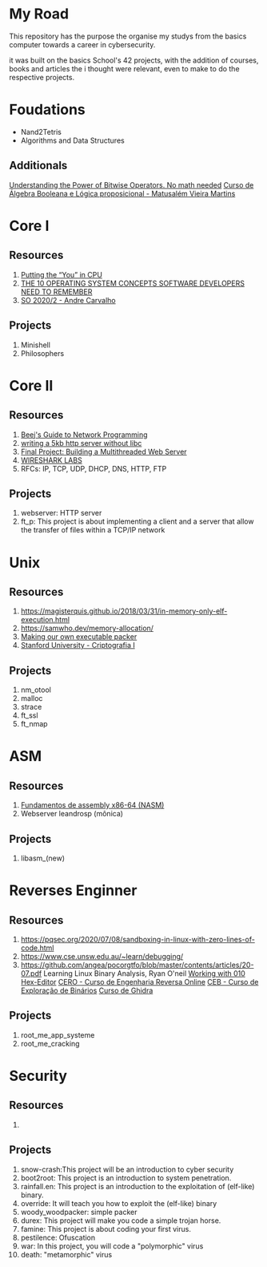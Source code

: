 # My Road

This repository has the purpose the organise my studys from the basics computer towards a career in cybersecurity. 

it was built on the basics School's 42 projects, with the addition of courses, books and articles the i thought were relevant, even to make to do the respective projects. 



# Foudations 

- Nand2Tetris 
- Algorithms and Data Structures

## Additionals
[Understanding the Power of Bitwise Operators. No math needed](https://www.deusinmachina.net/p/understanding-the-power-of-bitwise)
[Curso de Álgebra Booleana e Lógica proposicional - Matusalém Vieira Martins](https://www.youtube.com/playlist?list=PLVWA23fHCKz8MGHJpkJWbHvQn2tQAGHR_)

# Core I

## Resources

1. [Putting the “You” in CPU](https://cpu.land) 
2. [THE 10 OPERATING SYSTEM CONCEPTS SOFTWARE DEVELOPERS NEED TO REMEMBER](https://jameskle.com/writes/operating-systems)
3. [SO 2020/2 - Andre Carvalho](https://www.youtube.com/playlist?list=PLmAZw8oyG75jlEikpiTlTxaVDUPadduJu)

## Projects

1. Minishell
2. Philosophers

# Core II

## Resources

1. [Beej's Guide to Network Programming](https://beej.us/guide/bgnet/html//index.html)
2. [writing a 5kb http server without libc](https://www.youtube.com/watch?v=K2Re0pG_1g4)
3. [Final Project: Building a Multithreaded Web Server](https://web.mit.edu/rust-lang_v1.25/arch/amd64_ubuntu1404/share/doc/rust/html/book/second-edition/ch20-00-final-project-a-web-server.html)
4. [WIRESHARK LABS](https://gaia.cs.umass.edu/kurose_ross/wireshark.php)
6. RFCs: IP, TCP, UDP, DHCP, DNS, HTTP, FTP

## Projects

1. webserver: HTTP server
2. ft_p: This project is about implementing a client and a server that allow the transfer of files within a TCP/IP network


# Unix

## Resources

1. https://magisterquis.github.io/2018/03/31/in-memory-only-elf-execution.html
2. https://samwho.dev/memory-allocation/
3. [Making our own executable packer](https://fasterthanli.me/series/making-our-own-executable-packer)
4. [Stanford University - Criptografia I](https://www.coursera.org/learn/crypto?skills=Cryptography&sortBy=BEST_MATCH)

## Projects

1. nm_otool
2. malloc   
3. strace
4. ft_ssl
5. ft_nmap

# ASM
## Resources

1. [Fundamentos de assembly x86-64 (NASM)](https://www.youtube.com/playlist?list=PLXoSGejyuQGohd0arC7jRBqVdQqf5GqKJ )
2. Webserver leandrosp (mônica)

## Projects

1. libasm_(new)

# Reverses Enginner

## Resources

1. https://pqsec.org/2020/07/08/sandboxing-in-linux-with-zero-lines-of-code.html
2. https://www.cse.unsw.edu.au/~learn/debugging/
3. https://github.com/angea/pocorgtfo/blob/master/contents/articles/20-07.pdf
Learning Linux Binary Analysis, Ryan O'neil 
[Working with 010 Hex-Editor](https://www.youtube.com/playlist?list=PLCS2zI95IiNwheFCTaUEytA1GT0mNOOdn)
[CERO - Curso de Engenharia Reversa Online](https://www.youtube.com/playlist?list=PLIfZMtpPYFP6zLKlnyAeWY1I85VpyshAA)
[CEB - Curso de Exploração de Binários](https://www.youtube.com/playlist?list=PLIfZMtpPYFP4MaQhy_iR8uM0mJEs7P7s3)
[Curso de Ghidra](https://www.youtube.com/playlist?list=PLIfZMtpPYFP5orPxcOZBn5cLOu7WG8xuF)

## Projects

1. root_me_app_systeme
2. root_me_cracking

# Security

## Resources

1. 

## Projects

1. snow-crash:This project will be an introduction to cyber security
2. boot2root: This project is an introduction to system penetration.
3. rainfall.en: This project is an introduction to the exploitation of (elf-like) binary.
4. override: It will teach you how to exploit the (elf-like) binary
5. woody_woodpacker: simple packer
6. durex: This project will make you code a simple trojan horse.
7. famine: This project is about coding your first virus.
8. pestilence: Ofuscation
9. war: In this project, you will code a "polymorphic" virus
10. death: "metamorphic" virus
